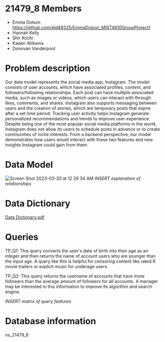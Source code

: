 # 21479_8 Members
- Emma Dolson https://github.com/eld49325/EmmaDolson_MIST4610GroupProject1
- Hannah Kelly 
- Shir Kochi 
- Kaden Williams
- Donovan Vanderpool 

# Problem description
Our data model represents the social media app, Instagram. The model consists of user accounts, which have associated profiles, content, and followers/following relationships. Each post can have multiple associated media, such as images or videos, which users can interact with through likes, comments, and shares. Instagram also supports messaging between users and the creation of stories, which are temporary posts that expire after a set time period. Tracking user activity helps Instagram generate personalized recommendations and trends to improve user experience. Despite being one of the most popular social media platforms in the world, Instagram does not allow its users to schedule posts in advance or to create communities of niche interests. From a backend perspective, our model demonstrates how users would interact with these two features and new insights Instagram could gain from them.

# Data Model
![Screen Shot 2023-03-30 at 12 29 34 AM](https://user-images.githubusercontent.com/128401988/228729940-6e1e7645-8a3e-4d5b-ad53-8462281e5100.png)
 *INSERT explanation of relationships*
 
# Data Dictionary
[Data Dictionary.pdf](https://github.com/eld49325/EmmaDolson_MIST4610_GroupProject1/files/11107723/Data.Dictionary.pdf)

# Queries
TP_Q1: This query converts the user's date of birth into their age as an integer and then returns the name of account users who are younger than the input age. A query like this is helpful for censoring content like rated R movie trailers or explicit music for underage users.

TP_Q2: This query returns the username of accounts that have more followers than the average amount of followers for all accounts. A manager may be interested in this information to improve its algorithm and search engine.

*INSERT matrix of query features*

# Database information
ns_21479_8
